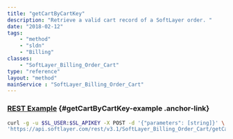 ```yaml
---
title: "getCartByCartKey"
description: "Retrieve a valid cart record of a SoftLayer order. "
date: "2018-02-12"
tags:
    - "method"
    - "sldn"
    - "Billing"
classes:
    - "SoftLayer_Billing_Order_Cart"
type: "reference"
layout: "method"
mainService : "SoftLayer_Billing_Order_Cart"
---
```


### [REST Example](#getCartByCartKey-example) <a href="/article/rest/"><i class="fas fa-question"></i></a> {#getCartByCartKey-example .anchor-link} 
```bash
curl -g -u $SL_USER:$SL_APIKEY -X POST -d '{"parameters": [string]}' \
'https://api.softlayer.com/rest/v3.1/SoftLayer_Billing_Order_Cart/getCartByCartKey'
```
